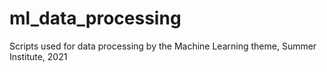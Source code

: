 # ml_data_processing
Scripts used for data processing by the Machine Learning theme, Summer Institute, 2021

